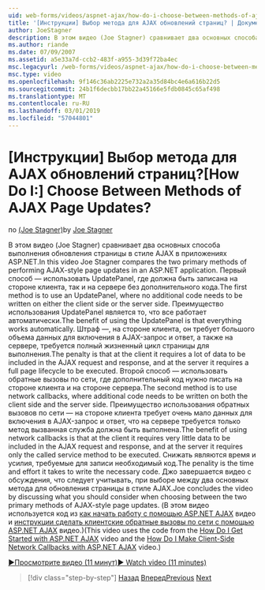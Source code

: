 ```yaml
---
uid: web-forms/videos/aspnet-ajax/how-do-i-choose-between-methods-of-ajax-page-updates
title: '[Инструкции] Выбор метода для AJAX обновлений страниц? | Документы Майкрософт'
author: JoeStagner
description: В этом видео (Joe Stagner) сравнивает два основных способа выполнения обновления страницы в стиле AJAX в приложениях ASP.NET. Первый метод заключается в том, чтобы использовать Upd...
ms.author: riande
ms.date: 07/09/2007
ms.assetid: a5e33a7d-ccb2-483f-a955-3d39f72ba4ec
msc.legacyurl: /web-forms/videos/aspnet-ajax/how-do-i-choose-between-methods-of-ajax-page-updates
msc.type: video
ms.openlocfilehash: 9f146c36ab2225e732a2a35d84bc4e6a616b22d5
ms.sourcegitcommit: 24b1f6decbb17bb22a45166e5fdb0845c65af498
ms.translationtype: MT
ms.contentlocale: ru-RU
ms.lasthandoff: 03/01/2019
ms.locfileid: "57044801"
---
```

<a name="how-do-i-choose-between-methods-of-ajax-page-updates"></a><span data-ttu-id="c9947-105">[Инструкции] Выбор метода для AJAX обновлений страниц?</span><span class="sxs-lookup"><span data-stu-id="c9947-105">[How Do I:] Choose Between Methods of AJAX Page Updates?</span></span>
====================
<span data-ttu-id="c9947-106">по [(Joe Stagner)](https://github.com/JoeStagner)</span><span class="sxs-lookup"><span data-stu-id="c9947-106">by [Joe Stagner](https://github.com/JoeStagner)</span></span>

<span data-ttu-id="c9947-107">В этом видео (Joe Stagner) сравнивает два основных способа выполнения обновления страницы в стиле AJAX в приложениях ASP.NET.</span><span class="sxs-lookup"><span data-stu-id="c9947-107">In this video Joe Stagner compares the two primary methods of performing AJAX-style page updates in an ASP.NET application.</span></span> <span data-ttu-id="c9947-108">Первый способ — использовать UpdatePanel, где должна быть записана на стороне клиента, так и на сервере без дополнительного кода.</span><span class="sxs-lookup"><span data-stu-id="c9947-108">The first method is to use an UpdatePanel, where no additional code needs to be written on either the client side or the server side.</span></span> <span data-ttu-id="c9947-109">Преимущество использования UpdatePanel является то, что все работает автоматически.</span><span class="sxs-lookup"><span data-stu-id="c9947-109">The benefit of using the UpdatePanel is that everything works automatically.</span></span> <span data-ttu-id="c9947-110">Штраф —, на стороне клиента, он требует большого объема данных для включения в AJAX-запрос и ответ, а также на сервере, требуется полный жизненный цикл страницы для выполнения.</span><span class="sxs-lookup"><span data-stu-id="c9947-110">The penalty is that at the client it requires a lot of data to be included in the AJAX request and response, and at the server it requires a full page lifecycle to be executed.</span></span> <span data-ttu-id="c9947-111">Второй способ — использовать обратные вызовы по сети, где дополнительный код нужно писать на стороне клиента и на стороне сервера.</span><span class="sxs-lookup"><span data-stu-id="c9947-111">The second method is to use network callbacks, where additional code needs to be written on both the client side and the server side.</span></span> <span data-ttu-id="c9947-112">Преимущество использования обратных вызовов по сети — на стороне клиента требует очень мало данных для включения в AJAX-запрос и ответ, что на сервере требуется только метод вызванная служба должна быть выполнена.</span><span class="sxs-lookup"><span data-stu-id="c9947-112">The benefit of using network callbacks is that at the client it requires very little data to be included in the AJAX request and response, and at the server it requires only the called service method to be executed.</span></span> <span data-ttu-id="c9947-113">Снижать являются время и усилия, требуемые для записи необходимый код.</span><span class="sxs-lookup"><span data-stu-id="c9947-113">The penality is the time and effort it takes to write the necessary code.</span></span> <span data-ttu-id="c9947-114">Джо завершается видео с обсуждения, что следует учитывать, при выборе между два основных метода для обновления страницы в стиле AJAX.</span><span class="sxs-lookup"><span data-stu-id="c9947-114">Joe concludes the video by discussing what you should consider when choosing between the two primary methods of AJAX-style page updates.</span></span> <span data-ttu-id="c9947-115">(В этом видео используется код из [как начать работу с помощью ASP.NET AJAX](how-do-i-get-started-with-aspnet-ajax.md) видео и [инструкции сделать клиентские обратные вызовы по сети с помощью ASP.NET AJAX](how-do-i-make-client-side-network-callbacks-with-aspnet-ajax.md) видео.)</span><span class="sxs-lookup"><span data-stu-id="c9947-115">(This video uses the code from the [How Do I Get Started with ASP.NET AJAX](how-do-i-get-started-with-aspnet-ajax.md) video and the [How Do I Make Client-Side Network Callbacks with ASP.NET AJAX](how-do-i-make-client-side-network-callbacks-with-aspnet-ajax.md) video.)</span></span>

[<span data-ttu-id="c9947-116">&#9654;Просмотрите видео (11 минут)</span><span class="sxs-lookup"><span data-stu-id="c9947-116">&#9654; Watch video (11 minutes)</span></span>](https://channel9.msdn.com/Blogs/ASP-NET-Site-Videos/how-do-i-choose-between-methods-of-ajax-page-updates)

> [!div class="step-by-step"]
> <span data-ttu-id="c9947-117">[Назад](how-do-i-update-multiple-regions-of-a-page-with-aspnet-ajax.md)
> [Вперед](how-do-i-use-other-javascript-user-interface-libraries-with-aspnet-ajax.md)</span><span class="sxs-lookup"><span data-stu-id="c9947-117">[Previous](how-do-i-update-multiple-regions-of-a-page-with-aspnet-ajax.md)
[Next](how-do-i-use-other-javascript-user-interface-libraries-with-aspnet-ajax.md)</span></span>
